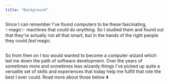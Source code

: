 ```yaml
---
title: "Background"
---
```


Since I can remember I've found computers to be these fascinating, ✨magic✨ machines that could do _anything_. So I studied them and found out that they're actually not all that smart, but in the hands of the right people they could _feel_ magic.

<div style="padding-bottom:1rem"></div>
So from then on I too would wanted to become a computer wizard which led me down the path of software development. Over the years of sometimes more and sometimes less wizardy things I've picked up quite a versatile set of skills and experiences that today help me fulfill that role the best I ever could. Read more about those below ⬇️
